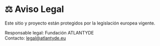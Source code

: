 # ⚖️ Aviso Legal

Este sitio y proyecto están protegidos por la legislación europea vigente.

Responsable legal: Fundación ATLANTYDE  
Contacto: legal@atlantyde.eu
